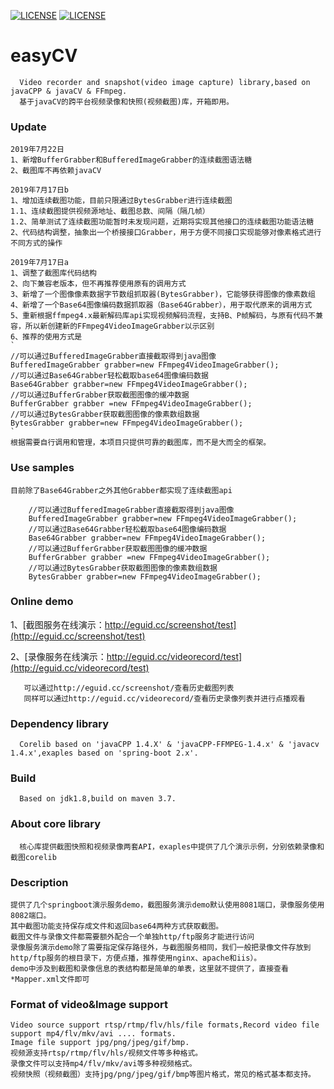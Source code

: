 [![LICENSE](https://img.shields.io/badge/license-Anti%20996-blue.svg)](https://github.com/996icu/996.ICU/blob/master/LICENSE)
[![LICENSE](https://camo.githubusercontent.com/f969af70fa6573766a11cb0a968fc82b069298f1/68747470733a2f2f696d672e736869656c64732e696f2f6769746875622f6c6963656e73652f6c697a68696368616f2f6f6e652e737667)](https://github.com/eguid/easyCV/blob/master/LICENSE)
# easyCV
      Video recorder and snapshot(video image capture) library,based on javaCPP & javaCV & FFmpeg. 
      基于javaCV的跨平台视频录像和快照(视频截图)库，开箱即用。
### Update
	2019年7月22日
	1、新增BufferGrabber和BufferedImageGrabber的连续截图语法糖
	2、截图库不再依赖javaCV
	
	2019年7月17日b
	1、增加连续截图功能，目前只限通过BytesGrabber进行连续截图
	1.1、连续截图提供视频源地址、截图总数、间隔（隔几帧）
	1.2、简单测试了连续截图功能暂时未发现问题，近期将实现其他接口的连续截图功能语法糖
	2、代码结构调整，抽象出一个桥接接口Grabber，用于方便不同接口实现能够对像素格式进行不同方式的操作
	
	2019年7月17日a
	1、调整了截图库代码结构
	2、向下兼容老版本，但不再推荐使用原有的调用方式
	3、新增了一个图像像素数据字节数组抓取器(BytesGrabber)，它能够获得图像的像素数组
	4、新增了一个Base64图像编码数据抓取器（Base64Grabber），用于取代原来的调用方式
	5、重新根据ffmpeg4.x最新解码库api实现视频解码流程，支持B、P帧解码，与原有代码不兼容，所以新创建新的FFmpeg4VideoImageGrabber以示区别
	6、推荐的使用方式是
	`
	//可以通过BufferedImageGrabber直接截取得到java图像
	BufferedImageGrabber grabber=new FFmpeg4VideoImageGrabber();
	//可以通过Base64Grabber轻松截取base64图像编码数据
	Base64Grabber grabber=new FFmpeg4VideoImageGrabber();
	//可以通过BufferGrabber获取截图图像的缓冲数据
	BufferGrabber grabber =new FFmpeg4VideoImageGrabber();
	//可以通过BytesGrabber获取截图图像的像素数组数据
	BytesGrabber grabber=new FFmpeg4VideoImageGrabber();
	`
	根据需要自行调用和管理，本项目只提供可靠的截图库，而不是大而全的框架。
  
### Use samples
	目前除了Base64Grabber之外其他Grabber都实现了连续截图api
```
	//可以通过BufferedImageGrabber直接截取得到java图像
	BufferedImageGrabber grabber=new FFmpeg4VideoImageGrabber();
	//可以通过Base64Grabber轻松截取base64图像编码数据
	Base64Grabber grabber=new FFmpeg4VideoImageGrabber();
	//可以通过BufferGrabber获取截图图像的缓冲数据
	BufferGrabber grabber =new FFmpeg4VideoImageGrabber();
	//可以通过BytesGrabber获取截图图像的像素数组数据
	BytesGrabber grabber=new FFmpeg4VideoImageGrabber();
```

### Online demo 
1、[截图服务在线演示：http://eguid.cc/screenshot/test](http://eguid.cc/screenshot/test)<br />
      
2、[录像服务在线演示：http://eguid.cc/videorecord/test](http://eguid.cc/videorecord/test)<br />
       
       可以通过http://eguid.cc/screenshot/查看历史截图列表
       同样可以通过http://eguid.cc/videorecord/查看历史录像列表并进行点播观看
 
### Dependency library
      Corelib based on 'javaCPP 1.4.X' & 'javaCPP-FFMPEG-1.4.x' & 'javacv 1.4.x',exaples based on 'spring-boot 2.x'.

### Build
      Based on jdk1.8,build on maven 3.7.

### About core library
      核心库提供截图快照和视频录像两套API，exaples中提供了几个演示示例，分别依赖录像和截图corelib

### Description
    提供了几个springboot演示服务demo，截图服务演示demo默认使用8081端口，录像服务使用8082端口。
    其中截图功能支持保存成文件和返回base64两种方式获取截图。
    截图文件与录像文件都需要额外配合一个单独http/ftp服务才能进行访问
    录像服务演示demo除了需要指定保存路径外，与截图服务相同，我们一般把录像文件存放到http/ftp服务的根目录下，方便点播，推荐使用nginx、apache和iis）。
    demo中涉及到截图和录像信息的表结构都是简单的单表，这里就不提供了，直接查看*Mapper.xml文件即可

### Format of video&Image support
    Video source support rtsp/rtmp/flv/hls/file formats,Record video file support mp4/flv/mkv/avi .... formats.
    Image file support jpg/png/jpeg/gif/bmp.
    视频源支持rtsp/rtmp/flv/hls/视频文件等多种格式。
    录像文件可以支持mp4/flv/mkv/avi等多种视频格式。
    视频快照（视频截图）支持jpg/png/jpeg/gif/bmp等图片格式，常见的格式基本都支持。

